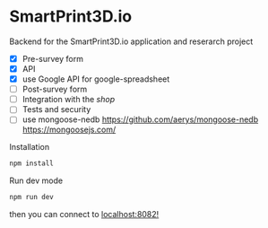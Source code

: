 # SmartPrint3D.io

Backend for the SmartPrint3D.io application and reserarch project

- [x] Pre-survey form
- [x] API 
- [x] use Google API for google-spreadsheet
- [ ] Post-survey form
- [ ] Integration with the *shop*
- [ ] Tests and security
- [ ] use mongoose-nedb https://github.com/aerys/mongoose-nedb https://mongoosejs.com/ 

Installation

```javascript
npm install
```

Run dev mode

```javascript
npm run dev
```

then you can connect to [localhost:8082!](http://localhost:8082/) 

